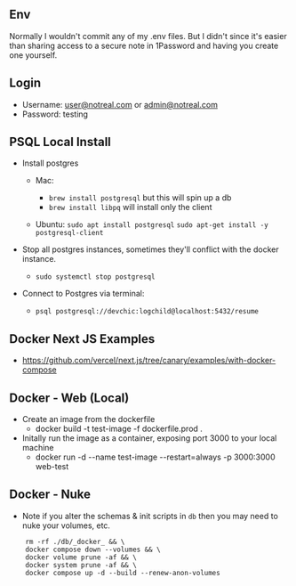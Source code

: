 ## Env

Normally I wouldn't commit any of my .env files. But I didn't since it's easier than sharing access to a secure note in 1Password and having you create one yourself.

## Login

- Username: user@notreal.com or admin@notreal.com
- Password: testing

## PSQL Local Install

- Install postgres

  - Mac:

    - `brew install postgresql` but this will spin up a db
    - `brew install libpq` will install only the client

  - Ubuntu: `sudo apt install postgresql` `sudo apt-get install -y postgresql-client`

- Stop all postgres instances, sometimes they'll conflict with the docker instance.
  - `sudo systemctl stop postgresql`
- Connect to Postgres via terminal:
  - `psql postgresql://devchic:logchild@localhost:5432/resume`

## Docker Next JS Examples

- https://github.com/vercel/next.js/tree/canary/examples/with-docker-compose

## Docker - Web (Local)

- Create an image from the dockerfile
  - docker build -t test-image -f dockerfile.prod .
- Initally run the image as a container, exposing port 3000 to your local machine
  - docker run -d --name test-image --restart=always -p 3000:3000 web-test

## Docker - Nuke

- Note if you alter the schemas & init scripts in `db` then you may need to nuke your volumes, etc.

```
    rm -rf ./db/_docker_ && \
    docker compose down --volumes && \
    docker volume prune -af && \
    docker system prune -af && \
    docker compose up -d --build --renew-anon-volumes
```

<!-- If you alter this list then make sure to run the following commands: -->
<!-- docker-compose -f docker-compose.yml -f docker-development.yml down -->
<!-- docker-compose -f docker-compose.yml -f docker-development.yml stop users-db -->
<!-- docker volume prune -->
<!-- docker-compose -f docker-compose.yml -f docker-development.yml up --build -->
